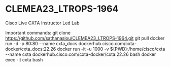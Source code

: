 # CLEMEA23_LTROPS-1964
Cisco Live CXTA Instructor Led Lab

Important commands:
  git clone https://github.com/sathanasiou/CLEMEA23_LTROPS-1964.git
  git pull
  docker run -d -p 80:80 --name cxta_docs dockerhub.cisco.com/cxta-docker/cxta_docs:22.26
  docker run -it -u 1000 -v ${PWD}:/home/cisco/cxta --name cxta dockerhub.cisco.com/cxta-docker/cxta:22.26 bash
  docker exec -it cxta bash
  